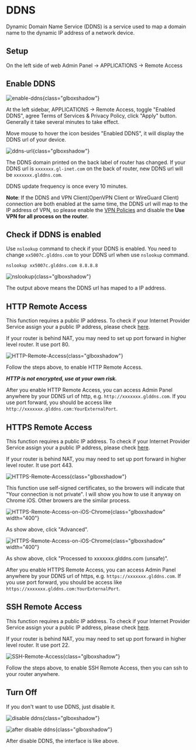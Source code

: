 # DDNS

Dynamic Domain Name Service (DDNS) is a service used to map a domain name to the dynamic IP address of a network device.

## Setup

On the left side of web Admin Panel -> APPLICATIONS -> Remote Access

## Enable DDNS 

![enable-ddns](https://static.gl-inet.com/docs/en/3/tutorials/ddns/enable-ddns.png){class="glboxshadow"}

At the left sidebar, APPLICATIONS -> Remote Access, toggle "Enabled DDNS", agree Terms of Services & Privacy Policy, click "Apply" button.
Generally it take several minutes to take effect.

Move mouse to hover the icon besides "Enabled DDNS", it will display the DDNS url of your device.

![ddns-url](https://static.gl-inet.com/docs/en/3/tutorials/ddns/ddns-url.png){class="glboxshadow"}

The DDNS domain printed on the back label of router has changed. If your DDNS url is `xxxxxxx.gl-inet.com` on the back of router, new DDNS url will be `xxxxxxx.glddns.com`.

DDNS update frequency is once every 10 minutes.

**Note**: If the DDNS and VPN Client(OpenVPN Client or WireGuard Client) connection are both enabled at the same time, the DDNS url will map to the IP address of VPN, so please enable the [VPN Policies](vpn_policies.md) and disable the **Use VPN for all process on the router**.

## Check if DDNS is enabled

Use `nslookup` command to check if your DDNS is enabled. You need to change `xx5007c.glddns.com` to your DDNS url when use `nslookup` command.

`nslookup xx5007c.glddns.com 8.8.8.8`

![nslookup](https://static.gl-inet.com/docs/en/3/tutorials/ddns/nslookup.png){class="glboxshadow"}

The output above means the DDNS url has maped to a IP address.

## HTTP Remote Access

This function requires a public IP address. To check if your Internet Provider Service assign your a public IP address, please check [here](how_to_check_if_isp_assigns_you_a_public_ip_address.md).

If your router is behind NAT, you may need to set up port forward in higher level router. It use port 80.

![HTTP-Remote-Access](https://static.gl-inet.com/docs/en/3/tutorials/ddns/HTTP-Remote-Access.png){class="glboxshadow"}

Follow the steps above, to enable HTTP Remote Access. 

***HTTP is not encrypted, use at your own risk.***

After you enable HTTP Remote Access, you can access Admin Panel anywhere by your DDNS url of http, e.g. `http://xxxxxxx.glddns.com`. If you use port forward, you should be access like `http://xxxxxxx.glddns.com:YourExternalPort`.

## HTTPS Remote Access

This function requires a public IP address. To check if your Internet Provider Service assign your a public IP address, please check [here](how_to_check_if_isp_assigns_you_a_public_ip_address.md).

If your router is behind NAT, you may need to set up port forward in higher level router. It use port 443.

![HTTPS-Remote-Access](https://static.gl-inet.com/docs/en/3/tutorials/ddns/HTTPS-Remote-Access.png){class="glboxshadow"}

This function use self-signed certificates, so the browers will indicate that "Your connection is not private". I will show you how to use it anyway on Chrome iOS. Other browers are the similar process.

![HTTPS-Remote-Access-on-iOS-Chrome](https://static.gl-inet.com/docs/en/3/tutorials/ddns/https-remote-access-ios-chrome-1.png){class="glboxshadow" width="400"}

As show above, click "Advanced".

![HTTPS-Remote-Access-on-iOS-Chrome](https://static.gl-inet.com/docs/en/3/tutorials/ddns/https-remote-access-ios-chrome-2.png){class="glboxshadow" width="400"}

As show above, click "Processed to xxxxxxx.glddns.com (unsafe)".

After you enable HTTPS Remote Access, you can access Admin Panel anywhere by your DDNS url of https, e.g. `https://xxxxxxx.glddns.com`. If you use port forward, you should be access like `https://xxxxxxx.glddns.com:YourExternalPort`.

## SSH Remote Access

This function requires a public IP address. To check if your Internet Provider Service assign your a public IP address, please check [here](how_to_check_if_isp_assigns_you_a_public_ip_address.md).

If your router is behind NAT, you may need to set up port forward in higher level router. It use port 22.

![SSH-Remote-Access](https://static.gl-inet.com/docs/en/3/tutorials/ddns/SSH-Remote-Access.png){class="glboxshadow"}

Follow the steps above, to enable SSH Remote Access, then you can ssh to your router anywhere. 

## Turn Off

If you don't want to use DDNS, just disable it.

![disable ddns](https://static.gl-inet.com/docs/en/3/tutorials/ddns/disable-ddns.png){class="glboxshadow"}

![after disable ddns](https://static.gl-inet.com/docs/en/3/tutorials/ddns/after-disable-ddns.png){class="glboxshadow"}

After disable DDNS, the interface is like above.
